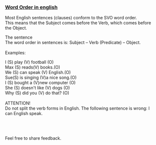 ### [Word Order in english](https://Prayuja-Teli.github.io/Blog/WordOrder)<br/>

Most English sentences (clauses) conform to the SVO word order. <br/>
This means that the Subject comes before the Verb, which comes before the Object.<br/> 

The sentence<br/>
The word order in sentences is: Subject – Verb (Predicate) – Object.<br/><br/>
Examples:<br/>

 I (S)   play  (V)	football (O)<br/>
 Max	(S)  reads(V)	books.(O)<br/>
 We (S) 	can speak (V)	English.(O)<br/>
 Sue(S) is singing	(V)a nice song.(O)<br/>
 I (S)  bought  a (V)new computer (O)<br/>
 She (S)  doesn't like (V)  dogs (O)<br/>
 Why (S) did you (V) do  that? (O)<br/>
<br/>
ATTENTION!<br/>
Do not split the verb forms in English. The following sentence is wrong: I can English speak.<br/><br/><br/><br/>


Feel free to share feedback.
